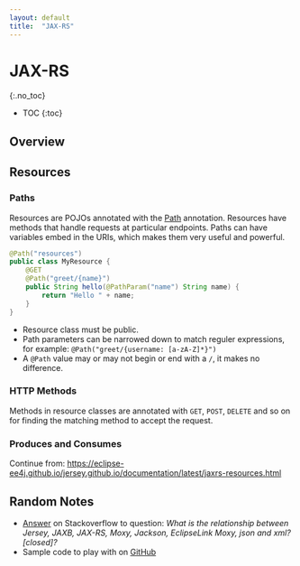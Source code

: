 ```yaml
---
layout: default
title:  "JAX-RS"
---
```


# JAX-RS
{:.no_toc}

* TOC
{:toc}

## Overview

## Resources
### Paths
Resources are POJOs annotated with the [Path](https://jax-rs.github.io/apidocs/2.1/) annotation. Resources have methods that handle requests at particular endpoints. Paths can have variables embed in the URIs, which makes them very useful and powerful.

```java
@Path("resources")
public class MyResource {
    @GET
    @Path("greet/{name}")
    public String hello(@PathParam("name") String name) {
        return "Hello " + name;
    }
}
```

- Resource class must be public.
- Path parameters can be narrowed down to match reguler expressions, for example: `@Path("greet/{username: [a-zA-Z]*}")`
- A `@Path` value may or may not begin or end with a `/`, it makes no difference.

### HTTP Methods
Methods in resource classes are annotated with `GET`, `POST`, `DELETE` and so on for finding the matching method to accept the request.

### Produces and Consumes
Continue from: https://eclipse-ee4j.github.io/jersey.github.io/documentation/latest/jaxrs-resources.html

## Random Notes
- [Answer](https://stackoverflow.com/a/36033943) on Stackoverflow to question: _What is the relationship between Jersey, JAXB, JAX-RS, Moxy, Jackson, EclipseLink Moxy, json and xml? [closed]?_
- Sample code to play with on [GitHub](https://github.com/koraytugay/pg-jaxrs)